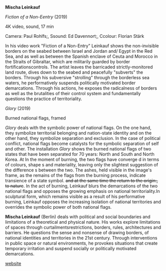 **Mischa Leinkauf**

_Fiction of a Non-Eentry_ (2019)

4K video, sound, 17 min

Camera: Paul Rohlfs;, Ssound: Ed Davennort;, Ccolour: Florian Stärk

In his video work &quot;Fiction of a Non-Entry&quot; Leinkauf shows the non-invisible borders on the seabed between Israel and Jordan and/ Egypt in the Red Sea, and as well as between the Spanish enclave of Ceuta and Morocco in the Straits of Gibraltar, which are militarily guarded by border fortificationscontrols. The artist leaves the barricaded strictly-monitored land route, dives down to the seabed and peacefully &quot;subverts&quot; the borders. Through his subversive &quot;strolling&quot; through the borderless sea waters, he performatively suspends politically motivated border demarcations. Through his actions, he exposes the radicalness of borders as well as the brutalities of their control system and fundamentally questions the practice of territoriality.

_Glory_ (2019)

Burned national flags, framed

_Glory_ deals with the symbolic power of national flags. On the one hand, they symbolize territorial belonging and nation-state identity and on the other hand, they symbolize separation and exclusion. In the case of political conflict, national flags become catalysts for the symbolic separation of self and other. The installation _Glory_ shows the burned national flags of two states that have been separated for 70 years: North and South and North Korea. At In the moment of burning, the two flags have converge d in terms of colours, shape s and materiality, leaving only the slightest suggestion of the difference s between the two. The ashes, held visible in the image&#39;s frame, as the remains of the flags from the burning process, indicate transience of a state symbol. ~~and at the same time the return to the origin:, to nature~~. In the act of burning, Leinkauf blurs the demarcations of the two national flags and opposes the growing emphasis on national territoriality.In sculptural form, which remains visible as a result of his performative burning, Leinkauf opposes the increasing isolation of national territories and overrides the symbolic power of both national flags.

**Mischa Leinkauf** (Berlin) deals with political and social boundaries and limitations of a theoretical and physical nature. His works explore limitations of spaces through curtailmentsrestrictions, borders, rules, architectures and barriers. He questions the sense and nonsense of drawing borders, of national identities and territories in the 21st century. Through interventions in public space or natural environments, he provokes situations that create temporary irritation and suspend socially or politically motivated demarcations.

[website](https://alexanderlevy.de/artist/mischa-leinkauf)
